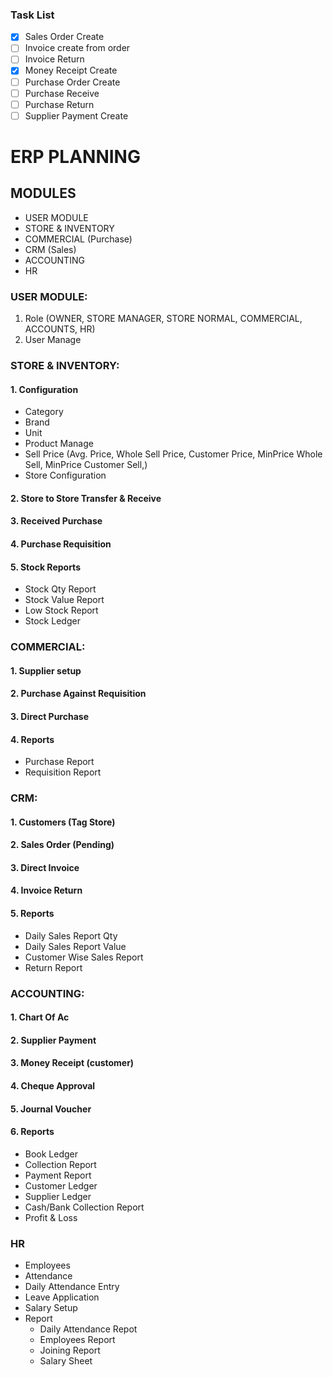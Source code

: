 ### Task List

- [x] Sales Order Create
- [ ] Invoice create from order
- [ ] Invoice Return
- [x] Money Receipt Create
- [ ] Purchase Order Create
- [ ] Purchase Receive
- [ ] Purchase Return
- [ ] Supplier Payment Create

# ERP PLANNING 

## MODULES
* USER MODULE
*	STORE & INVENTORY
*	COMMERCIAL (Purchase)
*	CRM (Sales)
*	ACCOUNTING
*	HR

### USER MODULE:
1.	Role (OWNER, STORE MANAGER, STORE NORMAL, COMMERCIAL, ACCOUNTS, HR)
2.	User Manage

### STORE & INVENTORY:
#### 1.	Configuration
*	Category
*	Brand
*	Unit
*	Product Manage
*	Sell Price (Avg. Price, Whole Sell Price, Customer Price, MinPrice Whole Sell, MinPrice Customer Sell,)
*	Store Configuration
#### 2.	Store to Store Transfer & Receive
#### 3.	Received Purchase 
#### 4.	Purchase Requisition
#### 5.	Stock Reports
* Stock Qty Report
*	Stock Value Report
*	Low Stock Report
*	Stock Ledger

### COMMERCIAL:
#### 1.	Supplier setup
#### 2.	Purchase Against Requisition
#### 3.	Direct Purchase
#### 4.	Reports
*	Purchase Report
*	Requisition Report

### CRM:
#### 1.	Customers (Tag Store)
#### 2.	Sales Order (Pending)
#### 3.	Direct Invoice
#### 4.	Invoice Return
#### 5.	Reports
*	Daily Sales Report Qty
*	Daily Sales Report Value
*	Customer Wise Sales Report
*	Return Report


### ACCOUNTING:
#### 1.	Chart Of Ac
#### 2.	Supplier Payment 
#### 3.	Money Receipt (customer)
#### 4.	Cheque Approval
#### 5.	Journal Voucher
#### 6.	Reports
*  Book Ledger
*	Collection Report
*	Payment Report
*	Customer Ledger
*	Supplier Ledger
*	Cash/Bank Collection Report
*	Profit & Loss 


###  HR
*	Employees
*	Attendance
*	Daily Attendance Entry
*	Leave Application
*	Salary Setup
*	Report
    - Daily Attendance Repot
    - Employees Report
    - Joining Report
    - Salary Sheet

